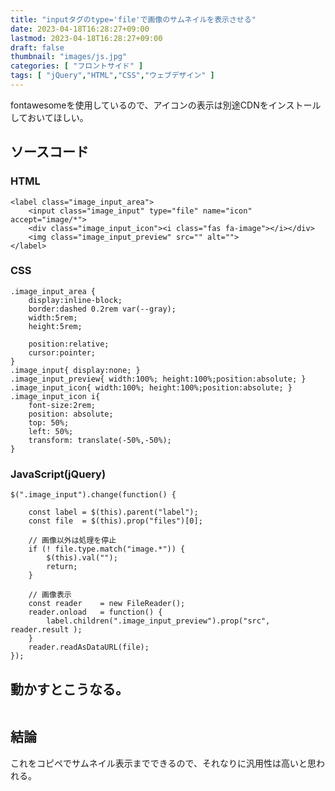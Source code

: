 ```yaml
---
title: "inputタグのtype='file'で画像のサムネイルを表示させる"
date: 2023-04-18T16:28:27+09:00
lastmod: 2023-04-18T16:28:27+09:00
draft: false
thumbnail: "images/js.jpg"
categories: [ "フロントサイド" ]
tags: [ "jQuery","HTML","CSS","ウェブデザイン" ]
---
```



fontawesomeを使用しているので、アイコンの表示は別途CDNをインストールしておいてほしい。

## ソースコード

### HTML

```
<label class="image_input_area">
    <input class="image_input" type="file" name="icon" accept="image/*">
    <div class="image_input_icon"><i class="fas fa-image"></i></div>
    <img class="image_input_preview" src="" alt="">
</label>
```

### CSS

```
.image_input_area {
    display:inline-block;
    border:dashed 0.2rem var(--gray);
    width:5rem;
    height:5rem;

    position:relative;
    cursor:pointer;
}
.image_input{ display:none; }
.image_input_preview{ width:100%; height:100%;position:absolute; }
.image_input_icon{ width:100%; height:100%;position:absolute; }
.image_input_icon i{ 
    font-size:2rem;
    position: absolute;
    top: 50%;
    left: 50%;
    transform: translate(-50%,-50%);
}
```

### JavaScript(jQuery)


```
$(".image_input").change(function() {

    const label = $(this).parent("label");
    const file  = $(this).prop("files")[0];

    // 画像以外は処理を停止
    if (! file.type.match("image.*")) {
        $(this).val("");
        return;
    }

    // 画像表示
    const reader    = new FileReader();
    reader.onload   = function() {
        label.children(".image_input_preview").prop("src", reader.result );
    }
    reader.readAsDataURL(file);
});
```


## 動かすとこうなる。

<div class="img-center"><img src="/images/Screenshot from 2023-04-18 16-34-09.png" alt=""></div>


## 結論

これをコピペでサムネイル表示までできるので、それなりに汎用性は高いと思われる。


